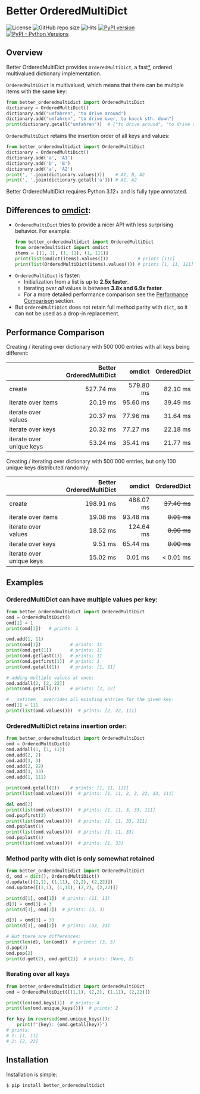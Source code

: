 # Better OrderedMultiDict

![License](https://img.shields.io/github/license/JoachimCoenen/Better-OrderedMultiDict)
![GitHub repo size](https://img.shields.io/github/repo-size/JoachimCoenen/Better-OrderedMultiDict?color=0072FF)
![Hits](https://hits.seeyoufarm.com/api/count/incr/badge.svg?url=https%3A%2F%2Fgithub.com%2FJoachimCoenen%2FBetter-OrderedMultiDict&count_bg=%230072FF&title_bg=%23555555&icon=&icon_color=%23E7E7E7&title=hits&edge_flat=false)
[![PyPI version](https://badge.fury.io/py/better-orderedmultidict.svg)](https://badge.fury.io/py/better-orderedmultidict)
[![PyPI - Python Versions](https://img.shields.io/pypi/pyversions/Better-OrderedMultiDict?color=0072FF)](https://pypi.python.org/pypi/better_orderedmultidict)
  <!-- <a href="https://pypi.python.org/pypi/better_orderedmultidict"><img src="https://badge.fury.io/py/better_orderedmultidict.svg"></a> -->
  <!-- <img src="https://img.shields.io/pypi/l/better_orderedmultidict.svg"> -->
  <!--<a href="https://pypi.python.org/pypi/better_orderedmultidict"><img src="https://img.shields.io/pypi/pyversions/better_orderedmultidict.svg"></a>-->

<!-- TOC 
  * [Overview](#overview)
  * [Differences to omdict](#differences-to-omdict)
  * [Performance Comparison](#performance-comparison)
  * [Examples](#examples)
  * [Installation](#installation)
 TOC -->

## Overview

Better OrderedMultiDict provides `OrderedMultiDict`, a fast[*](#performance-comparison), ordered multivalued dictionary implementation.

`OrderedMultiDict` is multivalued, which means that there can be multiple items with the same key:  
```python
from better_orderedmultidict import OrderedMultiDict
dictionary = OrderedMultiDict()
dictionary.add("umfahren", "to drive around")
dictionary.add("umfahren", "to drive over, to knock sth. down")
print(dictionary.getall("umfahren"))  # ["to drive around", "to drive over, to knock sth. down"]
```

`OrderedMultiDict` retains the insertion order of all keys and values:
```python
from better_orderedmultidict import OrderedMultiDict
dictionary = OrderedMultiDict()
dictionary.add('a', 'A1')
dictionary.add('b', 'B')
dictionary.add('a', 'A2')
print(', '.join(dictionary.values()))    # A1, B, A2
print(', '.join(dictionary.getall('a'))) # A1, A2
```

Better OrderedMultiDict requires Python 3.12+ and is fully type annotated.

## Differences to [omdict](https://github.com/gruns/orderedmultidict):
  * `OrderedMultiDict` tries to provide a nicer API with less surprising behavior. For example:  
    ```python
    from better_orderedmultidict import OrderedMultiDict
    from orderedmultidict import omdict
    items = [(1, 1), (1, 11), (1, 111)]
    print(list(omdict(items).values()))           # prints [111]
    print(list(OrderedMultiDict(items).values())) # prints [1, 11, 111]
    ```
  * `OrderedMultiDict` is faster:  
    * Initialization from a list is up to **2.5x faster**.  
    * Iterating over _all_ values is between **3.8x and 6.9x faster**. 
    * For a more detailed performance comparison see the [Performance Comparison](#performance-comparison) section.
  * But `OrderedMultiDict` does not retain full method parity with `dict`, so it can not be used as a drop-in replacement.



## Performance Comparison
Creating / iterating over dictionary with 500'000 entries with all keys being different:

|                          | Better <br/>OrderedMultiDict |    omdict | OrderedDict |
|--------------------------|-----------------------------:|----------:|------------:|
| create                   |                    527.74 ms | 579.80 ms |    82.10 ms |
| iterate over items       |                     20.19 ms |  95.60 ms |    39.49 ms |
| iterate over values      |                     20.37 ms |  77.96 ms |    31.64 ms |
| iterate over keys        |                     20.32 ms |  77.27 ms |    22.18 ms |
| iterate over unique keys |                     53.24 ms |  35.41 ms |    21.77 ms |


Creating / iterating over dictionary with 500'000 entries, but only 100 unique keys distributed randomly:

|                          | Better <br/>OrderedMultiDict |    omdict |  OrderedDict |
|--------------------------|-----------------------------:|----------:|-------------:|
| create                   |                    198.91 ms | 488.07 ms | ~~37.40 ms~~ |
| iterate over items       |                     19.08 ms |  93.48 ms |  ~~0.01 ms~~ |
| iterate over values      |                     18.52 ms | 124.64 ms |  ~~0.00 ms~~ |
| iterate over keys        |                      9.51 ms |  65.44 ms |  ~~0.00 ms~~ |
| iterate over unique keys |                     15.02 ms |   0.01 ms |    < 0.01 ms |

## Examples

### OrderedMultiDict can have multiple values per key:

```python
from better_orderedmultidict import OrderedMultiDict
omd = OrderedMultiDict()
omd[1] = 1
print(omd[1])   # prints: 1

omd.add(1, 11)
print(omd[1])           # prints: 11
print(omd.get(1))       # prints: 11
print(omd.getlast(1))   # prints: 11
print(omd.getfirst(1))  # prints: 1
print(omd.getall(1))    # prints: [1, 11]

# adding multiple values at once:
omd.addall(2, [2, 22])
print(omd.getall(2))    # prints: [2, 22]

# __setitem__ overrides all existing entries for the given key:
omd[1] = 111
print(list(omd.values()))  # prints: [2, 22, 111]
```

### OrderedMultiDict retains insertion order:

```python
from better_orderedmultidict import OrderedMultiDict
omd = OrderedMultiDict()
omd.addall(1, [1, 11])
omd.add(2, 2)
omd.add(3, 3)
omd.add(2, 22)
omd.add(3, 33)
omd.add(1, 111)

print(omd.getall(1))    # prints: [1, 11, 111]
print(list(omd.values()))  # prints: [1, 11, 2, 3, 22, 33, 111]

del omd[2]
print(list(omd.values()))  # prints: [1, 11, 3, 33, 111]
omd.popfirst(3)
print(list(omd.values()))  # prints: [1, 11, 33, 111]
omd.poplast(1)
print(list(omd.values()))  # prints: [1, 11, 33]
omd.poplast(1)
print(list(omd.values()))  # prints: [1, 33]
```

### Method parity with dict is only somewhat retained

```python
from better_orderedmultidict import OrderedMultiDict
d, omd = dict(), OrderedMultiDict()
d.update([(1,1), (1,11), (2,2), (2,22)])
omd.update([(1,1), (1,11), (2,2), (2,22)])

print(d[1], omd[1])  # prints: (11, 11)
d[3] = omd[3] = 3
print(d[3], omd[3])  # prints: (3, 3)

d[3] = omd[3] = 33
print(d[3], omd[3])  # prints: (33, 33)

# But there are differences:
print(len(d), len(omd))  # prints: (3, 5)
d.pop(2)
omd.pop(2)
print(d.get(2), omd.get(2))  # prints: (None, 2)
```

### Iterating over all keys

```python
from better_orderedmultidict import OrderedMultiDict
omd = OrderedMultiDict([(1,1), (2,2), (1,11), (2,22)])

print(len(omd.keys()))  # prints: 4
print(len(omd.unique_keys()))  # prints: 2

for key in reversed(omd.unique_keys()):
    print(f"{key}: {omd.getall(key)}")
# prints:
# 1: [1, 11]
# 2: [2, 22]
```


## Installation

Installation is simple:

```
$ pip install better_orderedmultidict
```
